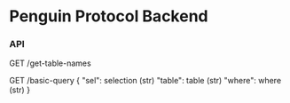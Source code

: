 <h1>Penguin Protocol Backend</h1>

<h3>API</h3>
GET /get-table-names </br>
<p>
GET /basic-query
    {
        "sel": selection (str)
        "table": table (str)
        "where": where (str)
    } </p>
    </br>
